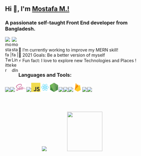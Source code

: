 ## Hi 👋, I'm [Mostafa M.!][website]

### A passionate self-taught Front End developer from Bangladesh.

[<img align="left" alt="mostafa | Twitter" width="22px" src="https://i.ibb.co/b7g3Wjt/Twitter-amir.png" />][twitter]
[<img align="left" alt="mostafa | LinkedIn" width="22px" src="https://i.ibb.co/9Z59yDc/linkedin-amir.png" />][linkedin]
<br />
<br />
🔭 I’m currently working to improve my MERN skill! <br/>
🥅 2021 Goals: Be a better version of myself <br/>
⚡ Fun fact: I love to explore new Technologies and Places ! <br/>

### **Languages and Tools:**

<code><img height="30" src="https://camo.githubusercontent.com/115ae80d220b004e0c3bfd3829a87b439103c386a321c9d0b8d2faa47e781a2d/68747470733a2f2f7777772e666c617469636f6e2e636f6d2f7376672f7374617469632f69636f6e732f7376672f313231362f313231363733332e737667"></code><code><img height="30" src="https://camo.githubusercontent.com/1ee610055f0d168eec02c9a5f91f7c533a067109cde1f1731139bf52d409ac76/68747470733a2f2f63646e2e69636f6e73636f75742e636f6d2f69636f6e2f667265652f706e672d3235362f6373732d3133312d3732323638352e706e67"></code>
<code><img height="30" src="https://raw.githubusercontent.com/github/explore/80688e429a7d4ef2fca1e82350fe8e3517d3494d/topics/sass/sass.png"></code>
<code><img height="30" src="https://tailwindcss.com/_next/static/media/tailwindcss-mark.cb8046c163f77190406dfbf4dec89848.svg"></code><code><img height="30" src="https://raw.githubusercontent.com/github/explore/80688e429a7d4ef2fca1e82350fe8e3517d3494d/topics/javascript/javascript.png"></code><code><img height="30" src="https://raw.githubusercontent.com/github/explore/80688e429a7d4ef2fca1e82350fe8e3517d3494d/topics/react/react.png"></code><code><img height="30" src="https://raw.githubusercontent.com/github/explore/80688e429a7d4ef2fca1e82350fe8e3517d3494d/topics/nodejs/nodejs.png"></code><code><img height="30" src="https://i.ibb.co/R0br2NL/amir-mongo.png"></code><code><img height="30" src="https://camo.githubusercontent.com/ce9c7a173f38722e129d5ae832a11c928ff72683fae74cbcb9fff41fd9957e63/68747470733a2f2f75706c6f61642e77696b696d656469612e6f72672f77696b6970656469612f636f6d6d6f6e732f7468756d622f332f33662f4769745f69636f6e2e7376672f3130323470782d4769745f69636f6e2e7376672e706e67"></code><code><img height="30" src="https://i.ibb.co/Dk2y6bW/github-amir.png"></code><code><img height="30" src="https://raw.githubusercontent.com/github/explore/80688e429a7d4ef2fca1e82350fe8e3517d3494d/topics/firebase/firebase.png"></code><code><img height="30" src="https://camo.githubusercontent.com/df12cb598044a3f38efc1f45e3580558c324cf8789b79487125044eeebcc4dee/68747470733a2f2f7777772e766563746f726c6f676f2e7a6f6e652f6c6f676f732f6865726f6b752f6865726f6b752d69636f6e2e737667"></code><code><img height="30" src="https://camo.githubusercontent.com/1708ce976581ff41a169dc4d3161d41b91900ca2ea48db4950db36f9f45932af/68747470733a2f2f75706c6f61642e77696b696d656469612e6f72672f77696b6970656469612f636f6d6d6f6e732f392f39612f56697375616c5f53747564696f5f436f64655f312e33355f69636f6e2e737667"></code>

<br />
<br />

<p align="center">
  <img width="48%" src="https://github-readme-stats.vercel.app/api?username=iammostafa76&show_icons=true&theme=tokyonight&hide=contribs,prs" />
  <img width="48%" height="130px"  src="https://github-readme-streak-stats.herokuapp.com/?user=iammostafa76&theme=tokyonight" />
</p>

<!-- <img width="550" alt="Amir Mostofaa Github Stats"  src="https://github-readme-stats-ptub3mxm9-amirmostofaa.vercel.app/api?username=amirmostofaa&show_icons=true&theme=tokyonight&hide=contribs,prs"/> -->

<!-- [![Top Langs card](https://github-readme-stats-ptub3mxm9-amirmostofaa.vercel.app/api/top-langs/?username=amirmostofaa&card_width=550)](https://github.com/amirmostofaa/amirmostofaa) -->

<!-- #### Profile Visits

![Visitors](https://visitor-badge.glitch.me/badge?page_id=iammostafa76.iammostafa76) -->

[website]: https://mostafamahmud.netlify.app/
[twitter]: https://twitter.com/iammostafa76
[linkedin]: https://www.linkedin.com/in/iammostafa/
